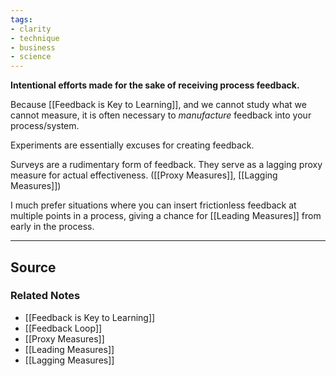 ```yaml
---
tags:
- clarity
- technique
- business
- science
---
```

**Intentional efforts made for the sake of receiving process feedback.**

Because [[Feedback is Key to Learning]], and we cannot study what we cannot measure, it is often necessary to *manufacture* feedback into your process/system.

Experiments are essentially excuses for creating feedback. 

Surveys are a rudimentary form of feedback. They serve as a lagging proxy measure for actual effectiveness. ([[Proxy Measures]], [[Lagging Measures]])

I much prefer situations where you can insert frictionless feedback at multiple points in a process, giving a chance for [[Leading Measures]] from early in the process. 

---

## Source


### Related Notes
- [[Feedback is Key to Learning]] 
- [[Feedback Loop]] 
- [[Proxy Measures]] 
- [[Leading Measures]] 
- [[Lagging Measures]]